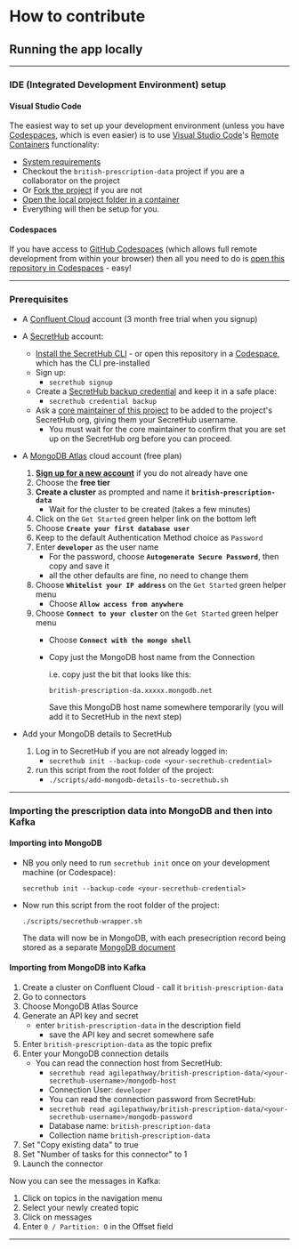 # How to contribute

## Running the app locally

---

### IDE (Integrated Development Environment) setup

#### Visual Studio Code

The easiest way to set up your development environment (unless you have [Codespaces](https://github.com/features/codespaces/), which is even easier) is to use [Visual Studio Code](https://code.visualstudio.com/)'s [Remote Containers](https://code.visualstudio.com/docs/remote/containers) functionality:
  * [System requirements](https://code.visualstudio.com/docs/remote/containers#_system-requirements)
  * Checkout the `british-prescription-data` project if you are a collaborator on the project
  * Or [Fork the project](https://docs.github.com/en/github/collaborating-with-issues-and-pull-requests/working-with-forks) if you are not
  * [Open the local project folder in a container](https://code.visualstudio.com/docs/remote/containers#_quick-start-open-an-existing-folder-in-a-container)
  * Everything will then be setup for you.


#### Codespaces

If you have access to [GitHub Codespaces](https://github.com/features/codespaces/) (which allows full remote
development from within your browser) then all you need to do is [open this repository in Codespaces](https://github.com/codespaces) - easy!

---

### Prerequisites

- A [Confluent Cloud](https://www.confluent.io/confluent-cloud) account 
(3 month free trial when you signup)
  

- A [SecretHub](https://secrethub.io/) account:
  - [Install the SecretHub CLI](https://secrethub.io/docs/reference/cli/install/) - or open this repository in a [Codespace](https://github.com/features/codespaces/), which has the CLI pre-installed
  - Sign up:
    - `secrethub signup`
  - Create a [SecretHub backup credential](https://secrethub.io/docs/reference/cli/credential/#backup)
    and keep it in a safe place:
    - `secrethub credential backup` 
  - Ask a [core maintainer of this project](CODEOWNERS) to be added to the project's SecretHub org, giving them your SecretHub username.
    - You must wait for the core maintainer to confirm that you are set up on the SecretHub org before you can proceed.


- A [MongoDB Atlas](https://www.mongodb.com/cloud/atlas) cloud account (free plan)
  1. **[Sign up for a new account](https://www.mongodb.com/try)** if you do not already have one
  2. Choose the **free tier**
  3. **Create a cluster** as prompted and name it **`british-prescription-data`**
     - Wait for the cluster to be created (takes a few minutes)
  4. Click on the `Get Started` green helper link on the bottom left
  5. Choose **`Create your first database user`**
  6. Keep to the default Authentication Method choice as `Password`
  7. Enter **`developer`** as the user name
     - For the password, choose **`Autogenerate Secure Password`**, then copy and save it
     - all the other defaults are fine, no need to change them
  8. Choose **`Whitelist your IP address`** on the `Get Started` green helper menu
     - Choose **`Allow access from anywhere`**
  9. Choose **`Connect to your cluster`** on the `Get Started` green helper menu
     - Choose **`Connect with the mongo shell`**
     - Copy just the MongoDB host name from the Connection
         
         i.e. copy just the bit that looks like this:
         
         `british-prescription-da.xxxxx.mongodb.net`
         
         Save this MongoDB host name somewhere temporarily (you will add it to SecretHub in the next step)

- Add your MongoDB details to SecretHub
  1. Log in to SecretHub if you are not already logged in:
     - `secrethub init --backup-code <your-secrethub-credential>`
  2. run this script from the root folder of the project:
     - `./scripts/add-mongodb-details-to-secrethub.sh`
  
---

### Importing the prescription data into MongoDB and then into Kafka

#### Importing into MongoDB

- NB you only need to run `secrethub init` once on your development machine (or Codespace):

  `secrethub init --backup-code <your-secrethub-credential>`

- Now run this script from the root folder of the project:

  `./scripts/secrethub-wrapper.sh`

  The data will now be in MongoDB, with each presecription record being stored as a separate 
  [MongoDB document](https://docs.mongodb.com/manual/core/document/)


#### Importing from MongoDB into Kafka

1. Create a cluster on Confluent Cloud - call it `british-prescription-data`
2. Go to connectors
3. Choose MongoDB Atlas Source
4. Generate an API key and secret
    - enter `british-prescription-data` in the description field
	  - save the API key and secret somewhere safe
5. Enter `british-prescription-data` as the topic prefix
6. Enter your MongoDB connection details
    - You can read the connection host from SecretHub:
	  - `secrethub read agilepathway/british-prescription-data/<your-secrethub-username>/mongodb-host`
	  - Connection User: `developer`
	  - You can read the connection password from SecretHub:
	  - `secrethub read agilepathway/british-prescription-data/<your-secrethub-username>/mongodb-password`
	  - Database name: `british-prescription-data`
	  - Collection name `british-prescription-data`
7. Set "Copy existing data" to true
8. Set "Number of tasks for this connector" to 1
9. Launch the connector

Now you can see the messages in Kafka:

1. Click on topics in the navigation menu
2. Select your newly created topic
3. Click on messages
4. Enter `0 / Partition: 0` in the Offset field

---
